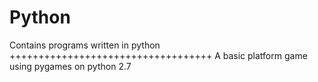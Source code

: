 Python
======

Contains programs written in python
+++++++++++++++++++++++++++++++++++
A basic platform game using pygames on python 2.7
